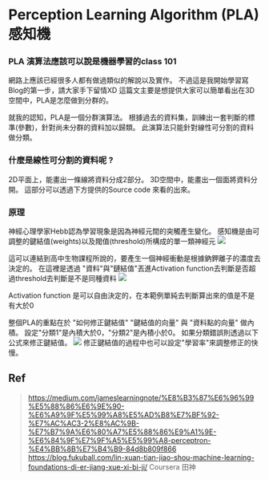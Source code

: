 Perception Learning Algorithm (PLA) 感知機
===

### PLA 演算法應該可以說是機器學習的class 101

網路上應該已經很多人都有做過類似的解說以及實作。
不過這是我開始學習寫Blog的第一步，請大家手下留情XD
這篇文主要是想提供大家可以簡單看出在3D空間中，PLA是怎麼做到分群的。

就我的認知，PLA是一個分群演算法。
根據過去的資料集，訓練出一套判斷的標準(參數)，針對尚未分群的資料加以歸類。
此演算法只能針對線性可分割的資料做分類。

### 什麼是線性可分割的資料呢 ?

2D平面上，能畫出一條線將資料分成2部分。
3D空間中，能畫出一個面將資料分開。
這部分可以透過下方提供的Source code 來看的出來。


### 原理
神經心理學家Hebb認為學習現象是因為神經元間的突觸產生變化。
感知機是由可調整的鍵結值(weights)以及閥值(threshold)所構成的單一類神經元
![](https://i.imgur.com/CpNnPhd.png)

這可以連結到高中生物課程所說的，要產生一個神經衝動是根據鈉鉀離子的濃度去決定的。
在這裡是透過 "資料"與"鏈結值"丟進Activation function去判斷是否超過threshold去判斷是不是同種資料
![](https://cdn-images-1.medium.com/max/800/1*MofmXIxbv5AOIXHQp_hSOw.png)

Activation function 是可以自由決定的，在本範例單純去判斷算出來的值是不是有大於0

整個PLA的重點在於 "如何修正鍵結值"
"鍵結值的向量" 與 "資料點的向量" 做內積。
設定"分類1"是內積大於0，"分類2"是內積小於0。
如果分類錯誤則透過以下公式來修正鍵結值。
![](http://static.obeobe.com/image/blog-image/machine-learning-foundations-2-6.png)
修正鍵結值的過程中也可以設定"學習率"來調整修正的快慢。





## Ref
> https://medium.com/jameslearningnote/%E8%B3%87%E6%96%99%E5%88%86%E6%9E%90-%E6%A9%9F%E5%99%A8%E5%AD%B8%E7%BF%92-%E7%AC%AC3-2%E8%AC%9B-%E7%B7%9A%E6%80%A7%E5%88%86%E9%A1%9E-%E6%84%9F%E7%9F%A5%E5%99%A8-perceptron-%E4%BB%8B%E7%B4%B9-84d8b809f866
> https://blog.fukuball.com/lin-xuan-tian-jiao-shou-machine-learning-foundations-di-er-jiang-xue-xi-bi-ji/
> Coursera 田神




